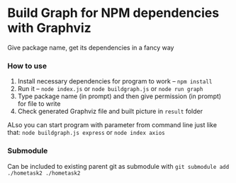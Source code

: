 # Build Graph for NPM dependencies with Graphviz

Give package name, get its dependencies in a fancy way

### How to use

1. Install necessary dependencies for program to work – `npm install`
2. Run it – `node index.js` or `node buildgraph.js` or `node run graph`
3. Type package name (in prompt) and then give permission (in prompt) for file to write
4. Check generated Graphviz file and built picture in `result` folder

ALso you can start program with parameter from command line just like that:
`node buildgraph.js express` or `node index axios` 

### Submodule
Can be included to existing parent git as submodule with `git submodule add ./hometask2 ./hometask2`
